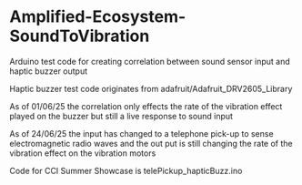# Amplified-Ecosystem-SoundToVibration

Arduino test code for creating correlation between sound sensor input and haptic buzzer output

Haptic buzzer test code originates from adafruit/Adafruit_DRV2605_Library

As of 01/06/25 the correlation only effects the rate of the vibration effect played on the buzzer but still a live response to sound input

As of 24/06/25 the input has changed to a telephone pick-up to sense electromagnetic radio waves and the out put is still changing the rate of the vibration effect on the vibration motors

Code for CCI Summer Showcase is telePickup_hapticBuzz.ino
